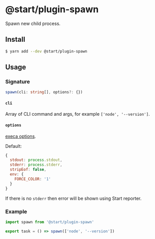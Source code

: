 # @start/plugin-spawn

Spawn new child process.

## Install

```sh
$ yarn add --dev @start/plugin-spawn
```

## Usage

### Signature

```ts
spawn(cli: string[], options?: {})
```

#### `cli`

Array of CLI command and args, for example `['node', '--version']`.

#### `options`

[execa options](https://github.com/sindresorhus/execa#options).

Default:

```js
{
  stdout: process.stdout,
  stderr: process.stderr,
  stripEof: false,
  env: {
    FORCE_COLOR: '1'
  }
}
```

If there is no `stderr` then error will be shown using Start reporter.

### Example

```js
import spawn from '@start/plugin-spawn'

export task = () => spawn(['node', '--version'])
```
